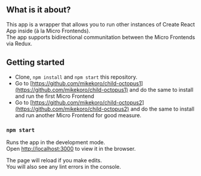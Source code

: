 ## What is it about?

This app is a wrapper that allows you to run other instances of Create React App inside (à la Micro Frontends).<br/>
The app supports bidirectional communitation between the Micro Frontends via Redux.

## Getting started

  - Clone, `npm install` and `npm start` this repository.
  - Go to [https://github.com/mikekoro/child-octopus1](https://github.com/mikekoro/child-octopus1) and do the same to install and run the first Micro Frontend
  - Go to [https://github.com/mikekoro/child-octopus2](https://github.com/mikekoro/child-octopus2) and do the same to install and run another Micro Frontend for good measure.

### `npm start`

Runs the app in the development mode.<br />
Open [http://localhost:3000](http://localhost:3000) to view it in the browser.

The page will reload if you make edits.<br />
You will also see any lint errors in the console.

